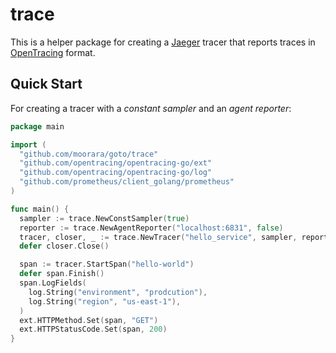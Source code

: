 # trace

This is a helper package for creating a [Jaeger](https://www.jaegertracing.io) tracer
that reports traces in [OpenTracing](https://opentracing.io) format.

## Quick Start

For creating a tracer with a *constant sampler* and an *agent reporter*:

```go
package main

import (
  "github.com/moorara/goto/trace"
  "github.com/opentracing/opentracing-go/ext"
  "github.com/opentracing/opentracing-go/log"
  "github.com/prometheus/client_golang/prometheus"
)

func main() {
  sampler := trace.NewConstSampler(true)
  reporter := trace.NewAgentReporter("localhost:6831", false)
  tracer, closer, _ := trace.NewTracer("hello_service", sampler, reporter, nil, prometheus.DefaultRegisterer)
  defer closer.Close()

  span := tracer.StartSpan("hello-world")
  defer span.Finish()
  span.LogFields(
    log.String("environment", "prodcution"),
    log.String("region", "us-east-1"),
  )
  ext.HTTPMethod.Set(span, "GET")
  ext.HTTPStatusCode.Set(span, 200)
}
```
